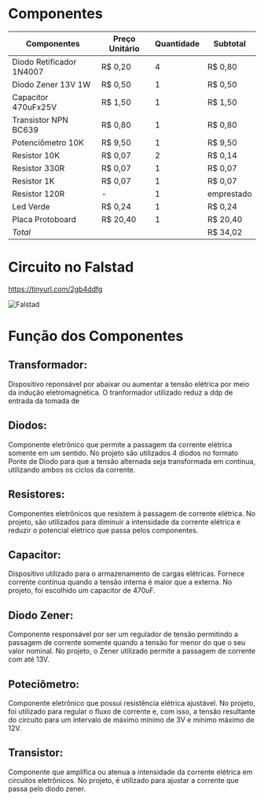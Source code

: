 # Componentes

| Componentes  | Preço Unitário |  Quantidade  |  Subtotal  |
| ------------- | ------------- | ------------  | --------- |
| Diodo Retificador 1N4007  | R$ 0,20  |  4  | R$ 0,80 |
| Diodo Zener 13V 1W  | R$ 0,50  |  1  | R$ 0,50 |
| Capacitor 470uFx25V | R$ 1,50 | 1 | R$ 1,50 |
| Transistor NPN BC639 | R$ 0,80 | 1 | R$ 0,80 |
| Potenciômetro 10K | R$ 9,50 | 1 | R$ 9,50 |
| Resistor 10K |   R$ 0,07   |   2   |  R$ 0,14    |
| Resistor 330R |   R$ 0,07    |   1 | R$ 0,07  |
| Resistor 1K  |   R$ 0,07   |  1  | R$ 0,07  |
| Resistor 120R  |  -  | 1 | emprestado |
| Led Verde |  R$ 0,24 | 1 | R$ 0,24 |
| Placa Protoboard | R$ 20,40 | 1 | R$ 20,40 |
| _Total_ |    |    | R$ 34,02  |


# Circuito no Falstad

https://tinyurl.com/2gb4ddfg 

![Falstad](https://github.com/LauraPaziniMedeiros/Fonte-de-Tensao-Ajustavel/assets/162364634/f766a62b-08fb-4dc0-aa05-02362705db9e)

# Função dos Componentes

## Transformador: 
Dispositivo reponsável por abaixar ou aumentar a tensão elétrica por meio da indução eletromagnética. O tranformador utilizado reduz a ddp de entrada da tomada de

## Diodos: 
Componente eletrônico que permite a passagem da corrente elétrica somente em um sentido. No projeto são utilizados 4 diodos no formato Ponte de Diodo para que a tensão alternada seja transformada em contínua, utilizando ambos os ciclos da corrente.

## Resistores:
Componentes eletrônicos que resistem à passagem de corrente elétrica. No projeto, são utilizados para diminuir a intensidade da corrente elétrica e reduzir o potencial elétrico que passa pelos componentes.

## Capacitor: 
Dispositivo utilizado para o armazenamento de cargas elétricas. Fornece corrente contínua quando a tensão interna é maior que a externa. No projeto, foi escolhido um capacitor de 470uF.

## Diodo Zener: 
Componente responsável por ser um regulador de tensão permitindo a passagem de corrente somente quando a tensão for menor do que o seu valor nominal. No projeto, o Zener utilizado permite a passagem de corrente com até 13V.

## Poteciômetro: 
Componente eletrônico que possui resistência elétrica ajustável. No projeto, foi utilizado para regular o fluxo de corrente e, com isso, a tensão resultante do circuito para um intervalo de máximo mínimo de 3V e mínimo máximo de 12V.

## Transistor: 
Componente que amplifica ou atenua a intensidade da corrente elétrica em circuitos eletrônicos. No projeto, é utilizado para ajustar a corrente que passa pelo diodo zener.




